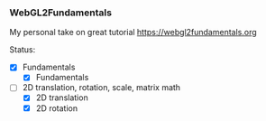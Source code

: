 ### WebGL2Fundamentals
My personal take on great tutorial https://webgl2fundamentals.org

Status:

- [x] Fundamentals
  - [x] Fundamentals

- [ ] 2D translation, rotation, scale, matrix math
  - [x] 2D translation
  - [x] 2D rotation
